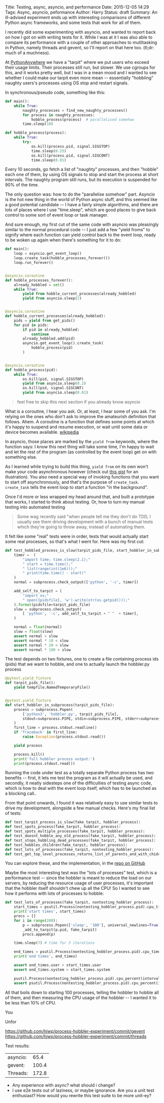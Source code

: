 Title: Testing, async, asyncio, and performance
Date: 2015-12-05 14:29
Tags: Async, asyncio, peformance
Author: Harry
Status: draft
Summary: An ill-advised experiment ends up with interesting comparisons of different Python async frameworks, and some tests that work for all of them.

I recently did some experimenting with asyncio, and wanted to report back on
how I got on with writing tests for it.  While I was at it I was also able to
compare its performance with a couple of other approaches to mutlitasking in
Python, namely threads and gevent, so I'll report on that here too.  (tl;dr:
much of a muchness).

At [PythonAnywhere](https://www.pythonanywhere/) we have a "tarpit" where we
put users who exceed their usage limits.  Their processes still run, but
slower.  We use cgroups for this, and it works pretty well, but I was in a mean
mood and I wanted to see whether I could make our tarpit even more mean --
essentially "hobbling" naughty users's processes using OS stop and restart
signals.

In synchronous/pseudo code, something like this:

```python
def main():
    while True:
        naughty_processes = find_new_naughty_processes()
        for process in naughty_processes:
            hobble_process(process)  # parallelised somehow
        time.sleep(10)

def hobble_process(process):
    while True:
        try:
            os.kill(process.pid, signal.SIGSTOP)
            time.sleep(0.25)
            os.kill(process.pid, signal.SIGCONT)
            time.sleep(0.01)
```

Every 10 seconds, go fetch a list of "naughty" processes, and then "hobble"
each one of them, by using OS signals to stop and start the process at short
intervals.  The naughty program still runs, but its execution is suspended for
90% of the time.

The only question was: how to do the "parallelise somehow" part.  Asyncio is
the hot new thing in the world of Python async stuff, and this seemed like a
good potential candidate -- I have a fairly simple algorithms, and there are
lots of places where I use "time.sleep", which are good places to give back
control to some sort of event loop or task manager.

And sure enough, my first cut of the same code with asyncio was pleasingly similar
to the normal procedural code -- I just add a few "yield froms" to signify where
each function can yield control back to the event loop, ready to be woken up again
when there's something for it to do:


```python
def main():
    loop = asyncio.get_event_loop()
    loop.create_task(hobble_processes_forever())
    loop.run_forever()


@asyncio.coroutine
def hobble_processes_forever():
    already_hobbled = set()
    while True:
        yield from hobble_current_processes(already_hobbled)
        yield from asyncio.sleep(2)


@asyncio.coroutine
def hobble_current_processes(already_hobbled):
    pids = yield from get_pids()
    for pid in pids:
        if pid in already_hobbled:
            continue
        already_hobbled.add(pid)
        asyncio.get_event_loop().create_task(
            hobble_process(pid)
        )


@asyncio.coroutine
def hobble_process(pid):
    while True:
        os.kill(pid, signal.SIGSTOP)
        yield from asyncio.sleep(0.2)
        os.kill(pid, signal.SIGCONT)
        yield from asyncio.sleep(0.01)
```

> feel free to skip this next section if you already know asyncio

What is a coroutine, I hear you ask.  Or, at least, I hear some of you ask.
I'm relying on the ones who don't ask to improve the amateurish definition that
follows. Ahem.  A coroutine is a function that defines some points at which
it's happy to suspend and resume execution, or wait until some data or device
becomes available. [wikipedia](https://en.wikipedia.org/wiki/Coroutine)

In asyncio, those places are marked by the `yield from` keywords, where the
function says: I know this next thing will take some time, I'm happy to wait
and let the rest of the program (as controlled by the event loop) get on with
something else.

As I learned while trying to build this thing, `yield from` on its own won't
make your code asynchronous however (check out [this
gist](https://gist.github.com/hjwp/727c932ce3e20c6367e5) for an illustration).
You also need a special way of invoking functions that you want to start off
asynchronously, and that's the purpose of `create_task`.  `create_task` tells
the event loop to start a function "in the background".

Once I'd more or less wrapped my head around that, and built a prototype that
works, I started to think about testing. Or, how to turn my manual testing into
automated testing

> Some wag recently said "when people tell me they don't do TDD, I usually see
> them driving development with a bunch of manual tests which they're going to
> throw away, instead of automating them.

It felt like some "real" tests were in order, tests that would actually start
some real processes, so that's what I went for.  Here was my first cut:

```python
def test_hobbled_process_is_slow(tarpit_pids_file, start_hobbler_in_subprocess):
    timer =  (
        "import time; time.sleep(2.1);"
        " start = time.time();"
        " list(range(int(1e6)));"
        " print(time.time() - start)"
    )
    normal = subprocess.check_output(['python', '-c', timer])

    add_self_to_tarpit = (
        "import os;"
        " open({pidsfile}, 'w').write(str(os.getpid()));"
    ).format(pidsfile=tarpit_pids_file)
    slow = subprocess.check_output(
        [ 'python', '-c', add_self_to_tarpit + " "  + timer],
    )

    normal = float(normal)
    slow = float(slow)
    assert normal < slow
    assert normal * 10 < slow
    assert normal * 20 < slow
    assert normal * 100 > slow
```

The test depends on two fixtures, one to create a file containing process ids
(pids) that we want to hobble, and one to actually launch the hobbler.py process


```python
@pytest.yield_fixture
def tarpit_pids_file():
    yield tempfile.NamedTemporaryFile()


@pytest.yield_fixture
def start_hobbler_in_subprocess(tarpit_pids_file):
    process = subprocess.Popen(
        ['python3', 'hobbler.py', tarpit_pids_file],
        stdout=subprocess.PIPE, stdin=subprocess.PIPE, stderr=subprocess.STDOUT, universal_newlines=True
    )
    first_line = process.stdout.readline()
    if 'Traceback' in first_line:
        raise Exception(process.stdout.read())

    yield process

    process.kill()
    print('full hobbler process output:')
    print(process.stdout.read())
```

Running the code under test as a totally separate Python process has two
benefits -- first, it lets me test the program as it will actually be used,
and secondly, it neatly sidesteps one of the difficulties of testing async code,
which is how to deal with the event loop itself, which has to be launched as a
blocking call..

From that point onwards, I found it was relatively easy to use similar tests
to drive my development, alongside a few manual checks. Here's my final list
of tests:

```python
def test_tarpit_process_is_slow(fake_tarpit, hobbler_process):
def test_spots_process(fake_tarpit, hobbler_process):
def test_spots_multiple_processes(fake_tarpit, hobbler_process):
def test_doesnt_hobble_any_old_process(fake_tarpit, hobbler_process):
def test_stops_hobbling_dead_processes(fake_tarpit, hobbler_process):
def test_hobbles_children(fake_tarpit, hobbler_process):
def test_lots_of_processes(fake_tarpit, nontesting_hobbler_process):
def test_get_top_level_processes_returns_list_of_parents_and_with_chidren():
```

You can explore these, and the implementation, in the [repo on GitHub](https://github.com/hjwp/process-hobbler-experiment)

Maybe the most interesting test was the "lots of processes" test, which is a
performance test -- since the hobbler is meant to reduce the load on our
servers, by reducing the resource usage of user processes, it's important that
the hobbler itself shouldn't chew up all the CPU!  So I wanted to see how it
performs with lots of processes to hobble:


```python
def test_lots_of_processes(fake_tarpit, nontesting_hobbler_process):
    start_times = psutil.Process(nontesting_hobbler_process.pid).cpu_times()
    print('start times', start_times)
    procs = []
    for i in range(200):
        p = subprocess.Popen(['sleep', '100'], universal_newlines=True)
        _add_to_tarpit(p.pid, fake_tarpit)
        procs.append(p)

    time.sleep(7) # time for 3 iterations

    end_times = psutil.Process(nontesting_hobbler_process.pid).cpu_times()
    print('end times', end_times)

    assert end_times.user > start_times.user
    assert end_times.system > start_times.system

    psutil.Process(nontesting_hobbler_process.pid).cpu_percent(interval=0.1)  # warm-up
    assert psutil.Process(nontesting_hobbler_process.pid).cpu_percent(interval=2) < 10
```

All that boils down to starting 100 processes, telling the hobbler to hobble all of them, and then measuring the CPU usage of the hobbler -- I wanted it to be less than 10% of CPU.

You

Unfor

https://github.com/hjwp/process-hobbler-experiment/commit/gevent
https://github.com/hjwp/process-hobbler-experiment/commit/threads

Test results:

<table>
<tr><td> asyncio: </td><td> 65.4  </td></tr>
<tr><td> gevent:  </td><td> 100.4 </td></tr>
<tr><td> Threads: </td><td> 172.8 </td></tr>
</table>


* Any experience with async?  what should i change?
* I use e2e tests out of laziness, or maybe ignorance.  Are you a unit test enthusiast?  How would you rewrite this test suite to be more unit-ey?





